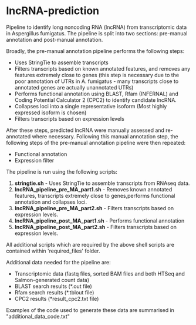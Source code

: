 # lncRNA-prediction
Pipeline to identify long noncoding RNA (lncRNA) from transcriptomic data in Aspergillus fumigatus. The pipeline is split into two sections: pre-manual annotation and post-manual annotation. 

Broadly, the pre-manual annotation pipeline performs the following steps:
- Uses StringTie to assemble transcripts
- Filters transcripts based on known annotated features, and removes any features extremely close to genes (this step is necessary due to the poor annotation of UTRs in A. fumigatus - many transcripts close to annotated genes are actually unannotated UTRs)
- Performs functional annotation using BLAST, Rfam (INFERNAL) and Coding Potential Calculator 2 (CPC2) to identify candidate lncRNA.
- Collapses loci into a single representative isoform (Most highly expressed isoform is chosen)
- Filters transcripts based on expression levels 

After these steps, predicted lncRNA were manually assessed and re-annotated where necessary. Following this manual annotation step, the following steps of the pre-manual annotation pipeline were then repeated:
- Functional annotation
- Expression filter

The pipeline is run using the following scripts:
1. **stringtie.sh** - Uses StringTie to assemble transcripts from RNAseq data.
2. **lncRNA_pipeline_pre_MA_part1.sh** - Removes known annotated features, transcripts extremely close to genes,performs functional annotation and collapses loci.
3. **lncRNA_pipeline_pre_MA_part2.sh** - Filters transcripts based on expression levels.
4. **lncRNA_pipeline_post_MA_part1.sh** - Performs functional annotation
5. **lncRNA_pipeline_post_MA_part2.sh** - Filters transcripts based on expression levels.

All additional scripts which are required by the above shell scripts are contained within 'required_files' folder.

Additional data needed for the pipeline are: 
- Transcriptomic data (fastq files, sorted BAM files and both HTSeq and Salmon-generated count data)
- BLAST search results (*.out file)
- Rfam search results (*.tblout file)
- CPC2 results (*result_cpc2.txt file)

Examples of the code used to generate these data are summarised in "additional_data_code.txt"
